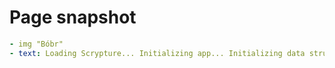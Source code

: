 # Page snapshot

```yaml
- img "Bóbr"
- text: Loading Scrypture... Initializing app... Initializing data structures...
```